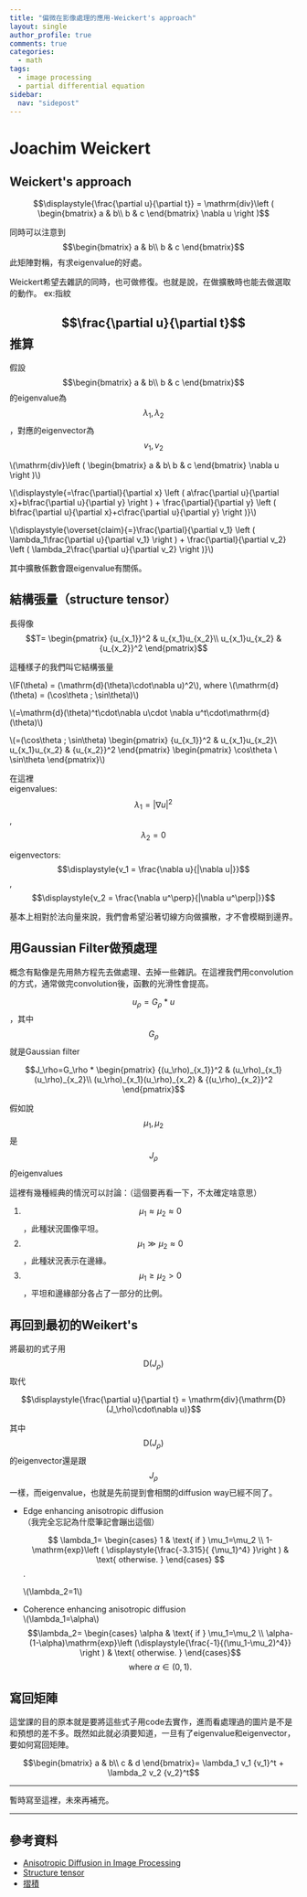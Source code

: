 ```yaml
---
title: "偏微在影像處理的應用-Weickert's approach"
layout: single
author_profile: true
comments: true
categories:
  - math
tags:
  - image processing
  - partial differential equation
sidebar:
  nav: "sidepost"
---
```

# Joachim Weickert 
## Weickert's approach

$$\displaystyle{\frac{\partial u}{\partial t}}
= \mathrm{div}\left ( \begin{bmatrix}
a & b\\ 
b & c
\end{bmatrix} \nabla u \right )$$

同時可以注意到
$$\begin{bmatrix}
a & b\\ 
b & c
\end{bmatrix}$$ 此矩陣對稱，有求eigenvalue的好處。

Weickert希望去雜訊的同時，也可做修復。也就是說，在做擴散時也能去做選取的動作。
ex:指紋

## $$\frac{\partial u}{\partial t}$$ 推算
假設$$\begin{bmatrix}
a & b\\ 
b & c
\end{bmatrix}$$的eigenvalue為 $$\lambda_1,\lambda_2$$，對應的eigenvector為$$v_1,v_2$$

\\(\mathrm{div}\left ( \begin{bmatrix}
a & b\\ 
b & c
\end{bmatrix} \nabla u \right )\\)

\\(\displaystyle{=\frac{\partial}{\partial x}
\left ( 
a\frac{\partial u}{\partial x}+b\frac{\partial u}{\partial y}
\right )
+
\frac{\partial}{\partial y}
\left ( 
b\frac{\partial u}{\partial x}+c\frac{\partial u}{\partial y} 
\right )}\\)

\\(\displaystyle{\overset{claim}{=}\frac{\partial}{\partial v_1}
\left ( 
\lambda_1\frac{\partial u}{\partial v_1}
\right )
+
\frac{\partial}{\partial v_2}
\left ( 
\lambda_2\frac{\partial u}{\partial v_2}
\right )}\\)

其中擴散係數會跟eigenvalue有關係。

## 結構張量（structure tensor）
長得像
$$T=
\begin{pmatrix}
{u_{x_1}}^2 & u_{x_1}u_{x_2}\\ 
u_{x_1}u_{x_2} & {u_{x_2}}^2
\end{pmatrix}$$

這種樣子的我們叫它結構張量

\\(F(\theta) = (\mathrm{d}(\theta)\cdot\nabla u)^2\\), where \\(\mathrm{d}(\theta) = (\cos\theta \; \sin\theta)\\)

\\(=\mathrm{d}(\theta)^t\cdot\nabla u\cdot \nabla u^t\cdot\mathrm{d}(\theta)\\)

\\(=(\cos\theta \; \sin\theta)
\begin{pmatrix}
{u_{x_1}}^2 & u_{x_1}u_{x_2}\\ 
u_{x_1}u_{x_2} & {u_{x_2}}^2
\end{pmatrix}
\begin{pmatrix}
\cos\theta \\ 
\sin\theta
\end{pmatrix}\\)

在這裡  
eigenvalues: 
$$\lambda_1=|\nabla u|^2$$, $$\lambda_2 = 0$$

eigenvectors:
$$\displaystyle{v_1 = \frac{\nabla u}{|\nabla u|}}$$, $$\displaystyle{v_2 = \frac{\nabla u^\perp}{|\nabla u^\perp|}}$$

基本上相對於法向量來說，我們會希望沿著切線方向做擴散，才不會模糊到邊界。


## 用Gaussian Filter做預處理
概念有點像是先用熱方程先去做處理、去掉一些雜訊。在這裡我們用convolution的方式，通常做完convolution後，函數的光滑性會提高。

$$u_\rho=G_\rho *u$$，其中 $$G_\rho$$ 就是Gaussian filter

$$J_\rho=G_\rho *
\begin{pmatrix}
{(u_\rho)_{x_1}}^2 & (u_\rho)_{x_1}(u_\rho)_{x_2}\\
(u_\rho)_{x_1}(u_\rho)_{x_2} & {(u_\rho)_{x_2}}^2
\end{pmatrix}$$

假如說 $$\mu_1, \mu_2$$是 $$J_\rho$$ 的eigenvalues

這裡有幾種經典的情況可以討論：（這個要再看一下，不太確定啥意思）
1. $$\mu_1 \approx \mu_2 \approx 0$$，此種狀況圖像平坦。
2. $$\mu_1 \gg \mu_2 \approx 0$$，此種狀況表示在邊緣。
3. $$\mu_1 \geq \mu_2 > 0$$，平坦和邊緣部分各占了一部分的比例。

## 再回到最初的Weikert's
將最初的式子用 $$\mathrm{D}(J_\rho)$$ 取代

$$\displaystyle{\frac{\partial u}{\partial t} = \mathrm{div}(\mathrm{D}(J_\rho)\cdot\nabla u)}$$

其中 $$\mathrm{D}(J_\rho)$$ 的eigenvector還是跟 $$J_\rho$$ 一樣，而eigenvalue，也就是先前提到會相關的diffusion way已經不同了。

* Edge enhancing anisotropic diffusion  
  （我完全忘記為什麼筆記會蹦出這個）

  $$
  \lambda_1=
  \begin{cases}
  1 & \text{ if } \mu_1=\mu_2 \\
  1-\mathrm{exp}\left ( \displaystyle{\frac{-3.315}{ {\mu_1}^4} }\right ) & \text{ otherwise. }
  \end{cases}
  $$ .

  \\(\lambda_2=1\\)


* Coherence enhancing anisotropic diffusion  
  \\(\lambda_1=\alpha\\)  
  $$\lambda_2=
  \begin{cases}
  \alpha & \text{ if } \mu_1=\mu_2 \\ 
  \alpha-(1-\alpha)\mathrm{exp}\left (\displaystyle{\frac{-1}{(\mu_1-\mu_2)^4}} \right ) & \text{ otherwise. }
  \end{cases}$$
  $$\text{where }\alpha \in (0,1).$$


## 寫回矩陣
這堂課的目的原本就是要將這些式子用code去實作，進而看處理過的圖片是不是和預想的差不多。既然如此就必須要知道，一旦有了eigenvalue和eigenvector，要如何寫回矩陣。

$$\begin{bmatrix}
a & b\\
c & d
\end{bmatrix}=
\lambda_1 v_1 {v_1}^t + \lambda_2 v_2 {v_2}^t$$

---
暫時寫至這裡，未來再補充。

---
## 參考資料
* [Anisotropic Diffusion in Image Processing](https://www.mia.uni-saarland.de/weickert/Papers/book.pdf)
* [Structure tensor](https://en.wikipedia.org/wiki/Structure_tensor)
* [摺積](https://zh.wikipedia.org/wiki/%E5%8D%B7%E7%A7%AF)
